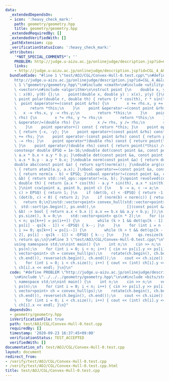 ```yaml
---
data:
  _extendedDependsOn:
  - icon: ':heavy_check_mark:'
    path: geometry/geometry.hpp
    title: geometry/geometry.hpp
  _extendedRequiredBy: []
  _extendedVerifiedWith: []
  _pathExtension: cpp
  _verificationStatusIcon: ':heavy_check_mark:'
  attributes:
    '*NOT_SPECIAL_COMMENTS*': ''
    PROBLEM: http://judge.u-aizu.ac.jp/onlinejudge/description.jsp?id=CGL_4_A&lang=jp
    links:
    - http://judge.u-aizu.ac.jp/onlinejudge/description.jsp?id=CGL_4_A&lang=jp
  bundledCode: "#line 1 \"test/AOJ/CGL/Convex-Hull-0.test.cpp\"\n#define PROBLEM \"\
    http://judge.u-aizu.ac.jp/onlinejudge/description.jsp?id=CGL_4_A&lang=jp\"\n#line\
    \ 1 \"geometry/geometry.hpp\"\n#include <cmath>\n#include <utility>\n#include\
    \ <vector>\n#include <algorithm>\n\nstruct point {\n    double x, y;\n    point()\
    \ : x(0), y(0) {};\n    point(double x, double y) : x(x), y(y) {}\n    static\
    \ point polar(double r, double th) { return {r * cos(th), r * sin(th)}; }\n  \
    \  point &operator+=(const point &rhs) {\n        x += rhs.x, y += rhs.y;\n  \
    \      return *this;\n    }\n    point &operator-=(const point &rhs) {\n     \
    \   x -= rhs.x, y -= rhs.y;\n        return *this;\n    }\n    point &operator*=(double\
    \ rhs) {\n        x *= rhs, y *= rhs;\n        return *this;\n    }\n    point\
    \ &operator/=(double rhs) {\n        x /= rhs, y /= rhs;\n        return *this;\n\
    \    }\n    point operator+() const { return *this; }\n    point operator-() const\
    \ { return {-x, -y}; }\n    point operator+(const point &rhs) const { return point(*this)\
    \ += rhs; }\n    point operator-(const point &rhs) const { return point(*this)\
    \ -= rhs; }\n    point operator*(double rhs) const { return point(*this) *= rhs;\
    \ }\n    point operator/(double rhs) const { return point(*this) /= rhs; }\n};\n\
    constexpr double EPSQ = 1e-16;\ndouble dot(const point &a, const point &b) { return\
    \ a.x * b.x + a.y * b.y; }\ndouble det(const point &a, const point &b) { return\
    \ a.x * b.y - a.y * b.x; }\ndouble norm(const point &a) { return dot(a, a); }\n\
    double abs(const point &a) { return sqrt(norm(a)); }\ndouble arg(const point &a)\
    \ { return atan2(a.y, a.x); }\nbool operator==(const point &a, const point &b)\
    \ { return norm(a - b) < EPSQ; }\nbool operator!=(const point &a, const point\
    \ &b) { return std::rel_ops::operator!=(a, b); }\npoint revolved(const point &a,\
    \ double th) { return {a.x * cos(th) - a.y * sin(th), a.x * sin(th) + a.y * cos(th)};\
    \ }\nint ccw(point a, point b, point c) {\n    b -= a, c -= a;\n    if (det(b,\
    \ c) > EPSQ) { return 1; }\n    if (det(b, c) < -EPSQ) { return -1; }\n    if\
    \ (dot(b, c) < 0) { return 2; }\n    if (norm(b) < norm(c)) { return -2; }\n \
    \   return 0;\n}\nstd::vector<point> convex_hull(std::vector<point> ps) {\n  \
    \  std::sort(ps.begin(), ps.end(),\n              [](const point &a, const point\
    \ &b) -> bool { return a.x < b.x || a.x == b.x && a.y < b.y; });\n    int n =\
    \ ps.size(), k = 0;\n    std::vector<point> qs(n * 2);\n    for (int i = 0; i\
    \ < n; qs[k++] = ps[i++]) {\n        while (k > 1 && det(qs[k - 1] - qs[k - 2],\
    \ ps[i] - qs[k - 1]) < -EPSQ) { k--; }\n    }\n    for (int i = n - 2, t = k;\
    \ i >= 0; qs[k++] = ps[i--]) {\n        while (k > t && det(qs[k - 1] - qs[k -\
    \ 2], ps[i] - qs[k - 1]) < -EPSQ) { k--; }\n    }\n    qs.resize(k - 1);\n   \
    \ return qs;\n}\n#line 3 \"test/AOJ/CGL/Convex-Hull-0.test.cpp\"\n\n#include <bits/stdc++.h>\n\
    using namespace std;\n\nint main() {\n    int n;\n    cin >> n;\n    vector<point>\
    \ ps(n);\n    for (int i = 0; i < n; i++) { cin >> ps[i].y >> ps[i].x; }\n   \
    \ vector<point> ch = convex_hull(ps);\n    rotate(ch.begin(), ch.begin() + 1,\
    \ ch.end()), reverse(ch.begin(), ch.end());\n    cout << ch.size() << endl;\n\
    \    for (int i = 0; i < ch.size(); i++) { cout << (int) ch[i].y << \" \" << (int)\
    \ ch[i].x << endl; }\n}\n"
  code: "#define PROBLEM \"http://judge.u-aizu.ac.jp/onlinejudge/description.jsp?id=CGL_4_A&lang=jp\"\
    \n#include \"../../../geometry/geometry.hpp\"\n\n#include <bits/stdc++.h>\nusing\
    \ namespace std;\n\nint main() {\n    int n;\n    cin >> n;\n    vector<point>\
    \ ps(n);\n    for (int i = 0; i < n; i++) { cin >> ps[i].y >> ps[i].x; }\n   \
    \ vector<point> ch = convex_hull(ps);\n    rotate(ch.begin(), ch.begin() + 1,\
    \ ch.end()), reverse(ch.begin(), ch.end());\n    cout << ch.size() << endl;\n\
    \    for (int i = 0; i < ch.size(); i++) { cout << (int) ch[i].y << \" \" << (int)\
    \ ch[i].x << endl; }\n}"
  dependsOn:
  - geometry/geometry.hpp
  isVerificationFile: true
  path: test/AOJ/CGL/Convex-Hull-0.test.cpp
  requiredBy: []
  timestamp: '2020-09-23 16:37:45+09:00'
  verificationStatus: TEST_ACCEPTED
  verifiedWith: []
documentation_of: test/AOJ/CGL/Convex-Hull-0.test.cpp
layout: document
redirect_from:
- /verify/test/AOJ/CGL/Convex-Hull-0.test.cpp
- /verify/test/AOJ/CGL/Convex-Hull-0.test.cpp.html
title: test/AOJ/CGL/Convex-Hull-0.test.cpp
---
```

